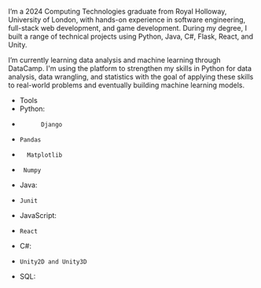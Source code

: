 I’m a 2024 Computing Technologies graduate from Royal Holloway, University of London, with hands-on experience in software engineering, full-stack web development, and game development. During my degree, I built a range of technical projects using Python, Java, C#, Flask, React, and Unity.

I’m currently learning data analysis and machine learning through DataCamp. I'm using the platform to strengthen my skills in Python for data analysis, data wrangling, and statistics with the goal of applying these skills to real-world problems and eventually building machine learning models.

- Tools
-   Python:
-           Django
-     Pandas
-       Matplotlib
-      Numpy
-   Java:
-     Junit
-   JavaScript:
-     React
-   C#:
-     Unity2D and Unity3D
- SQL:


